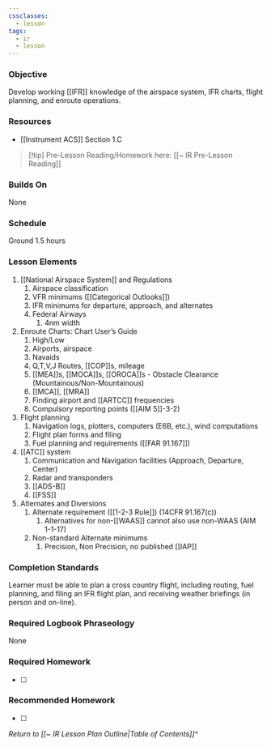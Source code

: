 ```yaml
---
cssclasses:
  - lesson
tags:
  - ir
  - lesson
---
```

### Objective
Develop working [[IFR]] knowledge of the airspace system, IFR charts, flight planning, and enroute operations.

### Resources
- [[Instrument ACS]] Section 1.C

> [!tip] Pre-Lesson Reading/Homework here: [[~ IR Pre-Lesson Reading]]

### Builds On
None

### Schedule
Ground 1.5 hours 

### Lesson Elements
1. [[National Airspace System]] and Regulations 
	1. Airspace classification 
	2. VFR minimums ([[Categorical Outlooks]])
	3. IFR minimums for departure, approach, and alternates
	4. Federal Airways
		1. 4nm width
2. Enroute Charts: Chart User’s Guide
	1. High/Low
	2. Airports, airspace
	3. Navaids
	4. Q,T,V,J Routes, [[COP]]s, mileage
	5. [[MEA]]s, [[MOCA]]s, [[OROCA]]s - Obstacle Clearance (Mountainous/Non-Mountainous)
	6. [[MCA]], [[MRA]]
	7. Finding airport and [[ARTCC]] frequencies 
	8. Compulsory reporting points ([[AIM 5]]-3-2)
3. Flight planning 
	1. Navigation logs, plotters, computers (E6B, etc.), wind computations
	2. Flight plan forms and filing 
	3. Fuel planning and requirements ([[FAR 91.167]])
4. [[ATC]] system 
	1. Communication and Navigation facilities (Approach, Departure, Center)
	2. Radar and transponders 
	3. [[ADS-B]]
	4. [[FSS]]
5. Alternates and Diversions
	1. Alternate requirement ([[1-2-3 Rule]]) (14CFR 91.167(c))
		1. Alternatives for non-[[WAAS]] cannot also use non-WAAS (AIM 1-1-17)
	2. Non-standard Alternate minimums
		1. Precision, Non Precision, no published [[IAP]]


### Completion Standards
Learner must be able to plan a cross country flight, including routing, fuel planning, and filing an IFR flight plan, and receiving weather briefings (in person and on-line).

### Required Logbook Phraseology
None

### Required Homework
- [ ] 

### Recommended Homework
- [ ] 

*Return to [[~ IR Lesson Plan Outline|Table of Contents]]^*
